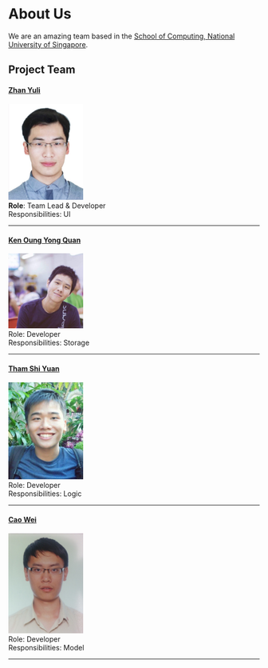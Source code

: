 # About Us

We are an amazing team based in the [School of Computing, National University of Singapore](http://www.comp.nus.edu.sg). 

## Project Team

#### [Zhan Yuli](https://github.com/senyuuri) <br>
<img src="images/senyuuri.jpg" width="150"><br>
**Role**: Team Lead & Developer <br>
Responsibilities: UI

-----

#### [Ken Oung Yong Quan](https://github.com/kenoung)
<img src="images/kenoung.jpg" width="150"><br>
Role: Developer <br>
Responsibilities: Storage

-----

#### [Tham Shi Yuan](http://github.com/thamsy)
<img src="images/thamsy.jpg" width="150"><br>
Role: Developer <br>
Responsibilities: Logic

-----

#### [Cao Wei](https://github.com/LoneGunman001)
<img src="images/LoneGunman001.jpg" width="150"><br>
Role: Developer <br>
Responsibilities: Model

-----
